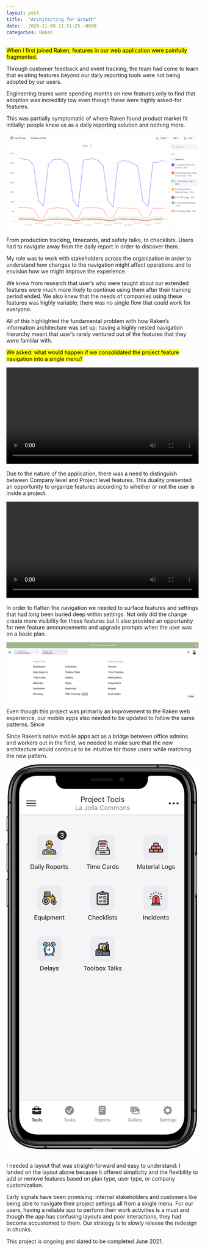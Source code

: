 ```yaml
---
layout: post
title:  "Architecting for Growth"
date:   2020-11-08 21:51:25 -0500
categories: Raken
---
```


<mark>When I first joined Raken, features in our web application were painfully fragmented.</mark>

Through customer feedback and event tracking, the team had come to learn that existing features beyond our daily reporting tools were not being adopted by our users.

Engineering teams were spending months on new features only to find that adoption was incredibly low even though these were highly asked-for features.

This was partially symptomatic of where Raken found product market fit initially: people knew us as a daily reporting solution and nothing more.

![Mixpanel data showing feature usage](assets/images/mixpanel.png)

From production tracking, timecards, and safety talks, to checklists. Users had to navigate away from the daily report in order to discover them.


My role was to work with stakeholders across the organization in order to understand how changes to the navigation might affect operations and to envision how we might improve the experience.

We knew from research that user’s who were taught about our extended features were much more likely to continue using them after their training period ended. We also knew that the needs of companies using these features was highly variable; there was no single flow that could work for everyone.

All of this highlighted the fundamental problem with how Raken’s information architecture was set up: having a highly nested navigation hierarchy meant that user’s rarely ventured out of the features that they were familiar with.

<mark>We asked: what would happen if we consolidated the project feature navigation into a single menu?</mark>

<video autoplay loop width="100%">
  <source src="assets/videos/information-architecture.mp4" type="video/mp4">
  <source src="assets/videos/information-architecture.webm" type="video/webm">
  <p>Your browser doesn't support HTML5 video. Here is
     a <a href="assets/videos/information-architecture.mp4">link to the video</a> instead.</p>
</video>

Due to the nature of the application, there was a need to distinguish between Company level and Project level features. This duality presented an opportunity to organize features according to whether or not the user is inside a project.

<video autoplay loop width="100%">
  <source src="assets/videos/project-and-company.mp4" type="video/mp4">
  <source src="assets/videos/project-and-company.webm" type="video/webm">
  <p>Your browser doesn't support HTML5 video. Here is
     a <a href="assets/videos/project-and-company.mp4">link to the video</a> instead.</p>
</video>

In order to flatten the navigation we needed to surface features and settings that had long been buried deep within settings. Not only did the change create more visibility for these features but it also provided an opportunity for new feature announcements and upgrade prompts when the user was on a basic plan.

![New feature announcements](assets/images/upgrade-mega-menu.png)

Even though this project was primarily an improvement to the Raken web experience, our mobile apps also needed to be updated to follow the same patterns. Since

Since Raken’s native mobile apps act as a bridge between office admins and workers out in the field, we needed to make sure that the new architecture would continue to be intuitive for those users while matching the new pattern. 

![Project tools on iOS](assets/images/mobile-tools.png)

I needed a layout that was straight-forward and easy to understand: I landed on the layout above because it offered simplicity and the flexibility to add or remove features based on plan type, user type, or company customization.

Early signals have been promising: internal stakeholders and customers like being able to navigate their project settings all from a single menu. For our users, having a reliable app to perform their work activities is a must and though the app has confusing layouts and poor interactions, they had become accustomed to them. Our strategy is to slowly release the redesign in chunks.

This project is ongoing and slated to be completed June 2021.
